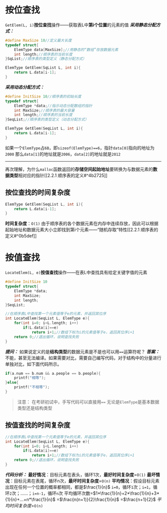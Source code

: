 # 按位查找
`GetElem(L, i)`**按位查找**操作——获取表L中**第i个位置**的元素的值
***采用静态分配方式：***
```c
#define MaxSize 10//定义最大长度
typedef struct{
	ElemType data[MaxSize];//用静态的“数组”存放数据元素
	int length;//顺序表的当前长度
}SqList;//顺序表的类型定义（静态分配方式）

ElemType GetElem(SqList L, int i){
	return L.data[i-1];
}
```
***采用动态分配方式：***
```c
#define InitSize 10//顺序表的初始长度
typedef struct{
	ElemType *data;//指示动态分配数组的指针
	int MaxSize;//顺序表的最大容量
	int length;//顺序表的当前长度
}SeqList;//顺序表的类型定义（动态分配方式）

ElemType GetElem(SeqList L, int i){
	return L.data[i-1];
}
```
如果一个`ElemType`占`6B`，即`sizeof(ElemType)==6`，指针`data[0]`指向的地址为`2000`
那么`data[1]`的地址就是`2006`，`data[2]`的地址就是`2012`
***
再次理解，为什么`malloc`函数返回的**存储空间起始地址**要转换为与数据元素的**数据类型**相对应的指针[[2.2.1 顺序表的定义#^4b2725]]
## 按位查找的时间复杂度
```c
ElemType GetElem(SeqList L, int i){
	return L.data[i-1];
}
```
**时间复杂度**：`O(1)`
	由于顺序表的各个数据元素在内存中连续存放，因此可以根据起始地址和数据元素大小立即找到第i个元素——“随机存取”特性[[2.2.1 顺序表的定义#^0b5def]]
# 按值查找
`LocateElem(L, e)`**按值查找**操作——在表L中查找具有给定关键字值的元素
```c
#define InitSize 10
typedef struct{
	ElemType *data;
	int MaxSize;
	int length;
}SeqList;

//在顺序表L中查找第一个元素值等于e的元素，并返回其位序
int LocateElem(SeqList L, ElemType e){
	for(int i=0; i<L.length; i++)
		if(L.data[i]==e)
			return i+1;//数组下标为i的元素值等于e，返回其位序i+1
	return 0;//退出循环，说明查找失败 
}
```
***提问：*** 如果说定义的是**结构类型**的数据元素是不是也可以用`==`运算符呢？
***答案：*** 不能，甚至无法编译。如果需要对比，需要自己编写代码，对于结构中的分量进行单独对比，如下面代码所示。
```c
if(a.num == b.num && a.people == b.people){
	printf("相等");
}else{
	printf("不相等");
}
```
>注意：
>	在考研初试中，手写代码可以直接用`==`
>	无论是`ElemType`是基本数据类型还是结构类型

## 按值查找的时间复杂度
```c
//在顺序表L中查找第一个元素值等于e的元素，并返回其位序
int LocateElem(SeqList L, ElemType e){
	for(int i=0; i<L.length; i++)
		if(L.data[i]==e)
			return i+1;//数组下标为i的元素值等于e，返回其位序i+1
	return 0;//退出循环，说明查找失败
}
```
***代码分析：***
**最好情况**：目标元素在表头，循环1次，**最好时间复杂度**=`O(1)`
**最坏情况**：目标元素在表尾，循环n次，**最坏时间复杂度**=`O(n)`
**平均情况**：假设目标元素出现在任何一个位置的概率都相同，都是$\frac{1}{n}$
	`i=0`，循环`1`次；`i=1`，循环`2`次；……；`i=n-1`，循环`n`次
	平均循环次数=$1*\frac{1}{n}+2*\frac{1}{n}+3*{1}{n}+...+n*\frac{1}{n}$
	=$\frac{n(n+1)}{2}\frac{1}{n}$
	=$\frac{n+1}{2}$
	*平均时间复杂度*=`O(n)`
	
